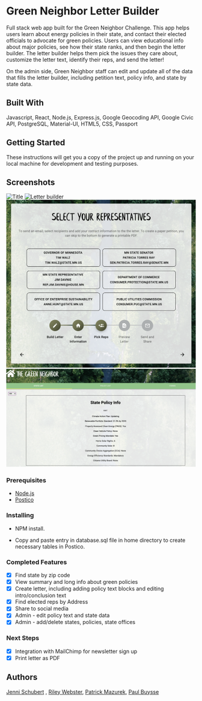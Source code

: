 # Green Neighbor Letter Builder

Full stack web app built for the Green Neighbor Challenge. This app helps users learn about energy policies in their state, and contact their elected officials to advocate for green policies. Users can view educational info about major policies, see how their state ranks, and then begin the letter builder. The letter builder helps them pick the issues they care about, customize the letter text, identify their reps, and send the letter!

On the admin side, Green Neighbor staff can edit and update all of the data that fills the letter builder, including petition text, policy info, and state by state data. 

## Built With

Javascript, React, Node.js, Express.js, Google Geocoding API, Google Civic API, PostgreSQL, Material-UI, HTML5, CSS, Passport

## Getting Started

These instructions will get you a copy of the project up and running on your local machine for development and testing purposes. 

## Screenshots

![Title](public/Images/title_page.png)
![Letter builder](public/Images/Letter_builder.png)
![Pick Reps](public/Images/pick_reps.png)
![Admin form](public/Images/admin_form.png)

### Prerequisites

- [Node.js](https://nodejs.org/en/)
- [Postico](https://eggerapps.at/postico/)

### Installing

- NPM install.

- Copy and paste entry in database.sql file in home directory to create necessary tables in Postico.

### Completed Features

- [x] Find state by zip code
- [x] View summary and long info about green policies
- [x] Create letter, including adding policy text blocks and editing intro/conclusion text
- [x] Find elected reps by Address
- [x] Share to social media
- [x] Admin - edit policy text and state data
- [x] Admin - add/delete states, policies, state offices

### Next Steps

- [x] Integration with MailChimp for newsletter sign up
- [x]  Print letter as PDF

## Authors

[Jenni Schubert](https://github.com/jjschubert) , [Riley Webster](https://github.com/rileyww77/), [Patrick Mazurek](https://github.com/jpmzurk), [Paul Buysse](https://github.com/paulbuysse)
